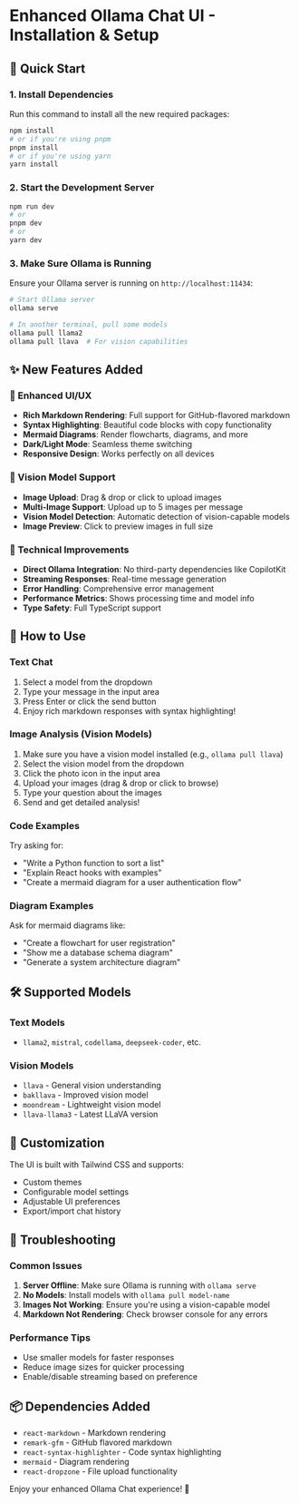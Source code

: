 # Enhanced Ollama Chat UI - Installation & Setup

## 🚀 Quick Start

### 1. Install Dependencies

Run this command to install all the new required packages:

```bash
npm install
# or if you're using pnpm
pnpm install
# or if you're using yarn
yarn install
```

### 2. Start the Development Server

```bash
npm run dev
# or
pnpm dev
# or
yarn dev
```

### 3. Make Sure Ollama is Running

Ensure your Ollama server is running on `http://localhost:11434`:

```bash
# Start Ollama server
ollama serve

# In another terminal, pull some models
ollama pull llama2
ollama pull llava  # For vision capabilities
```

## ✨ New Features Added

### 🎨 Enhanced UI/UX

- **Rich Markdown Rendering**: Full support for GitHub-flavored markdown
- **Syntax Highlighting**: Beautiful code blocks with copy functionality
- **Mermaid Diagrams**: Render flowcharts, diagrams, and more
- **Dark/Light Mode**: Seamless theme switching
- **Responsive Design**: Works perfectly on all devices

### 📸 Vision Model Support

- **Image Upload**: Drag & drop or click to upload images
- **Multi-Image Support**: Upload up to 5 images per message
- **Vision Model Detection**: Automatic detection of vision-capable models
- **Image Preview**: Click to preview images in full size

### 🔧 Technical Improvements

- **Direct Ollama Integration**: No third-party dependencies like CopilotKit
- **Streaming Responses**: Real-time message generation
- **Error Handling**: Comprehensive error management
- **Performance Metrics**: Shows processing time and model info
- **Type Safety**: Full TypeScript support

## 🎯 How to Use

### Text Chat

1. Select a model from the dropdown
2. Type your message in the input area
3. Press Enter or click the send button
4. Enjoy rich markdown responses with syntax highlighting!

### Image Analysis (Vision Models)

1. Make sure you have a vision model installed (e.g., `ollama pull llava`)
2. Select the vision model from the dropdown
3. Click the photo icon in the input area
4. Upload your images (drag & drop or click to browse)
5. Type your question about the images
6. Send and get detailed analysis!

### Code Examples

Try asking for:

- \"Write a Python function to sort a list\"
- \"Explain React hooks with examples\"
- \"Create a mermaid diagram for a user authentication flow\"

### Diagram Examples

Ask for mermaid diagrams like:

- \"Create a flowchart for user registration\"
- \"Show me a database schema diagram\"
- \"Generate a system architecture diagram\"

## 🛠️ Supported Models

### Text Models

- `llama2`, `mistral`, `codellama`, `deepseek-coder`, etc.

### Vision Models

- `llava` - General vision understanding
- `bakllava` - Improved vision model
- `moondream` - Lightweight vision model
- `llava-llama3` - Latest LLaVA version

## 🎨 Customization

The UI is built with Tailwind CSS and supports:

- Custom themes
- Configurable model settings
- Adjustable UI preferences
- Export/import chat history

## 🐛 Troubleshooting

### Common Issues

1. **Server Offline**: Make sure Ollama is running with `ollama serve`
2. **No Models**: Install models with `ollama pull model-name`
3. **Images Not Working**: Ensure you're using a vision-capable model
4. **Markdown Not Rendering**: Check browser console for any errors

### Performance Tips

- Use smaller models for faster responses
- Reduce image sizes for quicker processing
- Enable/disable streaming based on preference

## 📦 Dependencies Added

- `react-markdown` - Markdown rendering
- `remark-gfm` - GitHub flavored markdown
- `react-syntax-highlighter` - Code syntax highlighting
- `mermaid` - Diagram rendering
- `react-dropzone` - File upload functionality

Enjoy your enhanced Ollama Chat experience! 🎉
